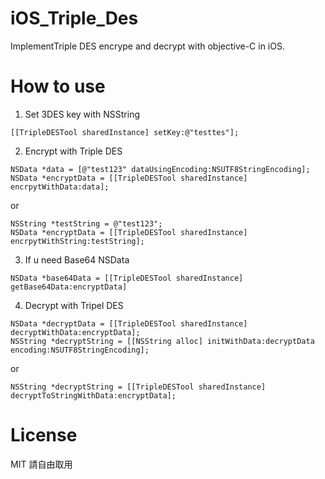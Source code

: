 # iOS_Triple_Des
ImplementTriple DES encrype and decrypt with objective-C in iOS.

# How to use

1. Set 3DES key with NSString

```
[[TripleDESTool sharedInstance] setKey:@"testtes"];
```

2. Encrypt with Triple DES

```
NSData *data = [@"test123" dataUsingEncoding:NSUTF8StringEncoding];
NSData *encryptData = [[TripleDESTool sharedInstance] encrpytWithData:data];
```
or
```
NSString *testString = @"test123";
NSData *encryptData = [[TripleDESTool sharedInstance] encrpytWithString:testString];
```

3. If u need Base64 NSData

```
NSData *base64Data = [[TripleDESTool sharedInstance] getBase64Data:encryptData]
```

4. Decrypt with Tripel DES

```
NSData *decryptData = [[TripleDESTool sharedInstance] decryptWithData:encryptData];
NSString *decryptString = [[NSString alloc] initWithData:decryptData encoding:NSUTF8StringEncoding];
```
or
```
NSString *decryptString = [[TripleDESTool sharedInstance] decryptToStringWithData:encryptData];
```

# License
MIT 請自由取用

